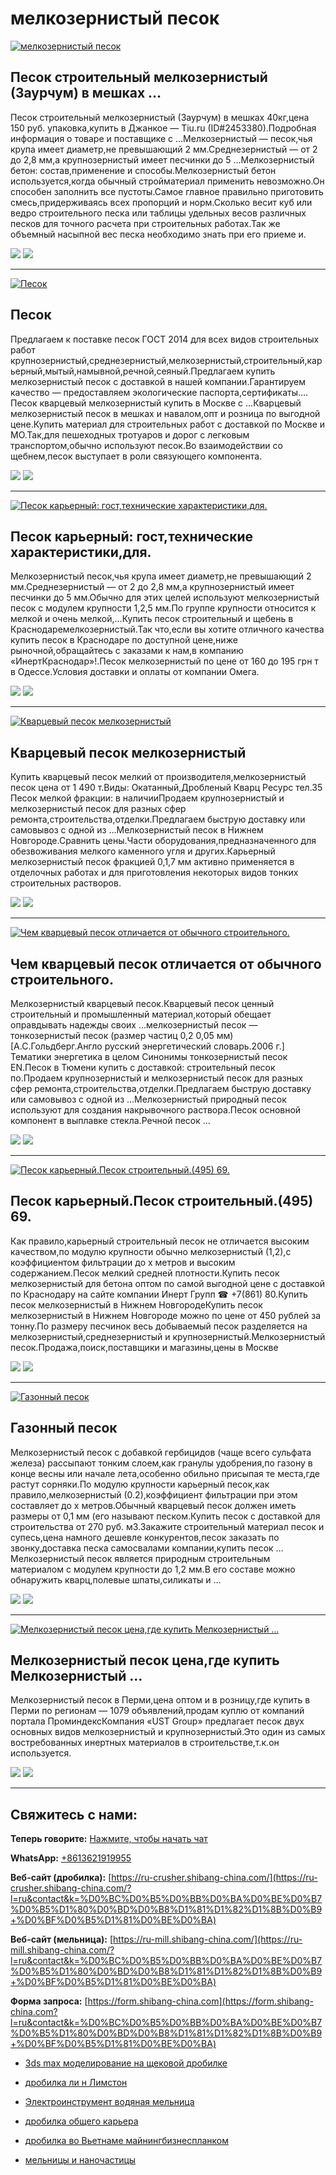 # мелкозернистый песок

<a href="https://swt.shibang-china.com/?l=ru&img&k=%D0%BC%D0%B5%D0%BB%D0%BA%D0%BE%D0%B7%D0%B5%D1%80%D0%BD%D0%B8%D1%81%D1%82%D1%8B%D0%B9+%D0%BF%D0%B5%D1%81%D0%BE%D0%BA" target="_blank">![мелкозернистый песок](http://static.shibang-china.com/all-800x300/814.jpg)</a>

## Песок строительный мелкозернистый (Заурчум) в мешках …
Песок строительный мелкозернистый (Заурчум) в мешках 40кг,цена 150 руб. упаковка,купить в Джанкое — Tiu.ru (ID#2453380).Подробная информация о товаре и поставщике с …Мелкозернистый — песок,чья крупа имеет диаметр,не превышающий 2 мм.Среднезернистый — от 2 до 2,8 мм,а крупнозернистый имеет песчинки до 5 …Мелкозернистый бетон: состав,применение и способы.Мелкозернистый бетон используется,когда обычный стройматериал применить невозможно.Он способен заполнить все пустоты.Самое главное правильно приготовить смесь,придерживаясь всех пропорций и норм.Сколько весит куб или ведро строительного песка или таблицы удельных весов различных песков для точного расчета при строительных работах.Так же объемный насыпной вес песка необходимо знать при его приеме и.


<a href="https://whatsapp.shibangsoft.com/WhatsApp.php" target="_blank" title="WhatsApp">![](http://static.shibang-china.com/icon/whatsapp.png)</a> <a href="https://swt.shibang-china.com/?l=ru&icon&k=%D0%BC%D0%B5%D0%BB%D0%BA%D0%BE%D0%B7%D0%B5%D1%80%D0%BD%D0%B8%D1%81%D1%82%D1%8B%D0%B9+%D0%BF%D0%B5%D1%81%D0%BE%D0%BA" target="_blank">![](http://static.shibang-china.com/icon/chat-ru.png)</a>

---

<a href="https://swt.shibang-china.com/?l=ru&img&k=%D0%BC%D0%B5%D0%BB%D0%BA%D0%BE%D0%B7%D0%B5%D1%80%D0%BD%D0%B8%D1%81%D1%82%D1%8B%D0%B9+%D0%BF%D0%B5%D1%81%D0%BE%D0%BA" target="_blank">![Песок](http://static.shibang-china.com/all-800x300/380.jpg)</a>

## Песок
Предлагаем к поставке песок ГОСТ 2014 для всех видов строительных работ крупнозернистый,среднезернистый,мелкозернистый,строительный,карьерный,мытый,намывной,речной,сеяный.Предлагаем купить мелкозернистый песок с доставкой в нашей компании.Гарантируем качество — предоставляем экологические паспорта,сертификаты.…Песок кварцевый мелкозернистый купить в Москве с …Кварцевый мелкозернистый песок в мешках и навалом,опт и розница по выгодной цене.Купить материал для строительных работ с доставкой по Москве и МО.Так,для пешеходных тротуаров и дорог с легковым транспортом,обычно используют песок.Во взаимодействии со щебнем,песок выступает в роли связующего компонента.


<a href="https://whatsapp.shibangsoft.com/WhatsApp.php" target="_blank" title="WhatsApp">![](http://static.shibang-china.com/icon/whatsapp.png)</a> <a href="https://swt.shibang-china.com/?l=ru&icon&k=%D0%BC%D0%B5%D0%BB%D0%BA%D0%BE%D0%B7%D0%B5%D1%80%D0%BD%D0%B8%D1%81%D1%82%D1%8B%D0%B9+%D0%BF%D0%B5%D1%81%D0%BE%D0%BA" target="_blank">![](http://static.shibang-china.com/icon/chat-ru.png)</a>

---

<a href="https://swt.shibang-china.com/?l=ru&img&k=%D0%BC%D0%B5%D0%BB%D0%BA%D0%BE%D0%B7%D0%B5%D1%80%D0%BD%D0%B8%D1%81%D1%82%D1%8B%D0%B9+%D0%BF%D0%B5%D1%81%D0%BE%D0%BA" target="_blank">![Песок карьерный: гост,технические характеристики,для.](http://static.shibang-china.com/all-800x300/275.jpg)</a>

## Песок карьерный: гост,технические характеристики,для.
Мелкозернистый песок,чья крупа имеет диаметр,не превышающий 2 мм.Среднезернистый — от 2 до 2,8 мм,а крупнозернистый имеет песчинки до 5 мм.Обычно для этих целей используют мелкозернистый песок с модулем крупности 1,2,5 мм.По группе крупности относится к мелкой и очень мелкой,…Купить песок строительный и щебень в Краснодаремелкозернистый.Так что,если вы хотите отличного качества купить песок в Краснодаре по доступной цене,ниже рыночной,обращайтесь с заказами к нам,в компанию &#171;ИнертКраснодар&#187;!.Песок мелкозернистый по цене от 160 до 195 грн т в Одессе.Условия доставки и оплаты от компании Омега.


<a href="https://whatsapp.shibangsoft.com/WhatsApp.php" target="_blank" title="WhatsApp">![](http://static.shibang-china.com/icon/whatsapp.png)</a> <a href="https://swt.shibang-china.com/?l=ru&icon&k=%D0%BC%D0%B5%D0%BB%D0%BA%D0%BE%D0%B7%D0%B5%D1%80%D0%BD%D0%B8%D1%81%D1%82%D1%8B%D0%B9+%D0%BF%D0%B5%D1%81%D0%BE%D0%BA" target="_blank">![](http://static.shibang-china.com/icon/chat-ru.png)</a>

---

<a href="https://swt.shibang-china.com/?l=ru&img&k=%D0%BC%D0%B5%D0%BB%D0%BA%D0%BE%D0%B7%D0%B5%D1%80%D0%BD%D0%B8%D1%81%D1%82%D1%8B%D0%B9+%D0%BF%D0%B5%D1%81%D0%BE%D0%BA" target="_blank">![Кварцевый песок мелкозернистый](http://static.shibang-china.com/all-800x300/403.jpg)</a>

## Кварцевый песок мелкозернистый
Купить кварцевый песок мелкий от производителя,мелкозернистый песок цена от 1 490 т.Виды: Окатанный,Дробленый Кварц Ресурс тел.35 Песок мелкой фракции: в наличииПродаем крупнозернистый и мелкозернистый песок для разных сфер ремонта,строительства,отделки.Предлагаем быструю доставку или самовывоз с одной из …Мелкозернистый песок в Нижнем Новгороде.Сравнить цены.Части оборудования,предназначенного для обезвоживания мелкого каменного угля и других.Карьерный мелкозернистый песок фракцией 0,1,7 мм активно применяется в отделочных работах и для приготовления некоторых видов тонких строительных растворов.


<a href="https://whatsapp.shibangsoft.com/WhatsApp.php" target="_blank" title="WhatsApp">![](http://static.shibang-china.com/icon/whatsapp.png)</a> <a href="https://swt.shibang-china.com/?l=ru&icon&k=%D0%BC%D0%B5%D0%BB%D0%BA%D0%BE%D0%B7%D0%B5%D1%80%D0%BD%D0%B8%D1%81%D1%82%D1%8B%D0%B9+%D0%BF%D0%B5%D1%81%D0%BE%D0%BA" target="_blank">![](http://static.shibang-china.com/icon/chat-ru.png)</a>

---

<a href="https://swt.shibang-china.com/?l=ru&img&k=%D0%BC%D0%B5%D0%BB%D0%BA%D0%BE%D0%B7%D0%B5%D1%80%D0%BD%D0%B8%D1%81%D1%82%D1%8B%D0%B9+%D0%BF%D0%B5%D1%81%D0%BE%D0%BA" target="_blank">![Чем кварцевый песок отличается от обычного строительного.](http://static.shibang-china.com/all-800x300/626.jpg)</a>

## Чем кварцевый песок отличается от обычного строительного.
Мелкозернистый кварцевый песок.Кварцевый песок ценный строительный и промышленный материал,который обещает оправдывать надежды своих …мелкозернистый песок — тонкозернистый песок (размер частиц 0,2 0,05 мм) [А.С.Гольдберг.Англо русский энергетический словарь.2006 г.] Тематики энергетика в целом Синонимы тонкозернистый песок EN.Песок в Тюмени купить с доставкой: строительный песок по.Продаем крупнозернистый и мелкозернистый песок для разных сфер ремонта,строительства,отделки.Предлагаем быструю доставку или самовывоз с одной из …Мелкозернистый природный песок используют для создания накрывочного раствора.Песок основной компонент в выплавке стекла.Речной песок …


<a href="https://whatsapp.shibangsoft.com/WhatsApp.php" target="_blank" title="WhatsApp">![](http://static.shibang-china.com/icon/whatsapp.png)</a> <a href="https://swt.shibang-china.com/?l=ru&icon&k=%D0%BC%D0%B5%D0%BB%D0%BA%D0%BE%D0%B7%D0%B5%D1%80%D0%BD%D0%B8%D1%81%D1%82%D1%8B%D0%B9+%D0%BF%D0%B5%D1%81%D0%BE%D0%BA" target="_blank">![](http://static.shibang-china.com/icon/chat-ru.png)</a>

---

<a href="https://swt.shibang-china.com/?l=ru&img&k=%D0%BC%D0%B5%D0%BB%D0%BA%D0%BE%D0%B7%D0%B5%D1%80%D0%BD%D0%B8%D1%81%D1%82%D1%8B%D0%B9+%D0%BF%D0%B5%D1%81%D0%BE%D0%BA" target="_blank">![Песок карьерный.Песок строительный.(495) 69.](http://static.shibang-china.com/all-800x300/403.jpg)</a>

## Песок карьерный.Песок строительный.(495) 69.
Как правило,карьерный строительный песок не отличается высоким качеством,по модулю крупности обычно мелкозернистый (1,2),с коэффициентом фильтрации до х метров и высоким содержанием.Песок мелкий средней плотности.Купить песок мелкозернистый для бетона оптом по самой выгодной цене с доставкой по Краснодару на сайте компании Инерт Групп ☎ +7(861) 80.Купить песок мелкозернистый в Нижнем НовгородеКупить песок мелкозернистый в Нижнем Новгороде можно по цене от 450 рублей за тонну.По размеру песчинок весь добываемый песок разделяется на мелкозернистый,среднезернистый и крупнозернистый.Мелкозернистый песок.Продажа,поиск,поставщики и магазины,цены в Москве


<a href="https://whatsapp.shibangsoft.com/WhatsApp.php" target="_blank" title="WhatsApp">![](http://static.shibang-china.com/icon/whatsapp.png)</a> <a href="https://swt.shibang-china.com/?l=ru&icon&k=%D0%BC%D0%B5%D0%BB%D0%BA%D0%BE%D0%B7%D0%B5%D1%80%D0%BD%D0%B8%D1%81%D1%82%D1%8B%D0%B9+%D0%BF%D0%B5%D1%81%D0%BE%D0%BA" target="_blank">![](http://static.shibang-china.com/icon/chat-ru.png)</a>

---

<a href="https://swt.shibang-china.com/?l=ru&img&k=%D0%BC%D0%B5%D0%BB%D0%BA%D0%BE%D0%B7%D0%B5%D1%80%D0%BD%D0%B8%D1%81%D1%82%D1%8B%D0%B9+%D0%BF%D0%B5%D1%81%D0%BE%D0%BA" target="_blank">![Газонный песок](http://static.shibang-china.com/all-800x300/308.jpg)</a>

## Газонный песок
Мелкозернистый песок с добавкой гербицидов (чаще всего сульфата железа) рассыпают тонким слоем,как гранулы удобрения,по газону в конце весны или начале лета,особенно обильно присыпая те места,где растут сорняки.По модулю крупности карьерный песок,как правило,мелкозернистый (0.2),коэффициент фильтрации при этом составляет до х метров.Обычный кварцевый песок должен иметь размеры от 0,1 мм (его называют песком.Купить песок с доставкой для строительства от 270 руб. м3.Закажите строительный материал песок и супесь,цена намного дешевле конкурентов,песок заказать по звонку,доставка песка самосвалами компании,купить песок …Мелкозернистый песок является природным строительным материалом с модулем крупности до 1,2 мм.В его составе можно обнаружить кварц,полевые шпаты,силикаты и …


<a href="https://whatsapp.shibangsoft.com/WhatsApp.php" target="_blank" title="WhatsApp">![](http://static.shibang-china.com/icon/whatsapp.png)</a> <a href="https://swt.shibang-china.com/?l=ru&icon&k=%D0%BC%D0%B5%D0%BB%D0%BA%D0%BE%D0%B7%D0%B5%D1%80%D0%BD%D0%B8%D1%81%D1%82%D1%8B%D0%B9+%D0%BF%D0%B5%D1%81%D0%BE%D0%BA" target="_blank">![](http://static.shibang-china.com/icon/chat-ru.png)</a>

---

<a href="https://swt.shibang-china.com/?l=ru&img&k=%D0%BC%D0%B5%D0%BB%D0%BA%D0%BE%D0%B7%D0%B5%D1%80%D0%BD%D0%B8%D1%81%D1%82%D1%8B%D0%B9+%D0%BF%D0%B5%D1%81%D0%BE%D0%BA" target="_blank">![Мелкозернистый песок цена,где купить Мелкозернистый …](http://static.shibang-china.com/all-800x300/149.jpg)</a>

## Мелкозернистый песок цена,где купить Мелкозернистый …
Мелкозернистый песок в Перми,цена оптом и в розницу,где купить в Перми по регионам — 1079 объявлений,продам куплю от компаний портала ПроминдексКомпания &#171;UST Group&#187; предлагает песок двух основных видов мелкозернистый и крупнозернистый.Это один из самых востребованных инертных материалов в строительстве,т.к.он используется.

<a href="https://whatsapp.shibangsoft.com/WhatsApp.php" target="_blank" title="WhatsApp">![](http://static.shibang-china.com/icon/whatsapp.png)</a> <a href="https://swt.shibang-china.com/?l=ru&icon&k=%D0%BC%D0%B5%D0%BB%D0%BA%D0%BE%D0%B7%D0%B5%D1%80%D0%BD%D0%B8%D1%81%D1%82%D1%8B%D0%B9+%D0%BF%D0%B5%D1%81%D0%BE%D0%BA" target="_blank">![](http://static.shibang-china.com/icon/chat-ru.png)</a>

---
## Свяжитесь с нами:

**Теперь говорите:** [Нажмите, чтобы начать чат](https://swt.shibang-china.com?l=ru&contact&k=%D0%BC%D0%B5%D0%BB%D0%BA%D0%BE%D0%B7%D0%B5%D1%80%D0%BD%D0%B8%D1%81%D1%82%D1%8B%D0%B9+%D0%BF%D0%B5%D1%81%D0%BE%D0%BA)

**WhatsApp:**  [+8613621919955](https://whatsapp.shibangsoft.com/WhatsApp.php)

**Веб-сайт (дробилка):** [https://ru-crusher.shibang-china.com/](https://ru-crusher.shibang-china.com/?l=ru&contact&k=%D0%BC%D0%B5%D0%BB%D0%BA%D0%BE%D0%B7%D0%B5%D1%80%D0%BD%D0%B8%D1%81%D1%82%D1%8B%D0%B9+%D0%BF%D0%B5%D1%81%D0%BE%D0%BA)

**Веб-сайт (мельница):** [https://ru-mill.shibang-china.com/](https://ru-mill.shibang-china.com/?l=ru&contact&k=%D0%BC%D0%B5%D0%BB%D0%BA%D0%BE%D0%B7%D0%B5%D1%80%D0%BD%D0%B8%D1%81%D1%82%D1%8B%D0%B9+%D0%BF%D0%B5%D1%81%D0%BE%D0%BA)

**Форма запроса:** [https://form.shibang-china.com](https://form.shibang-china.com?l=ru&contact&k=%D0%BC%D0%B5%D0%BB%D0%BA%D0%BE%D0%B7%D0%B5%D1%80%D0%BD%D0%B8%D1%81%D1%82%D1%8B%D0%B9+%D0%BF%D0%B5%D1%81%D0%BE%D0%BA)

* [3ds max моделирование на щековой дробилке](../132/3ds%20max%20%D0%BC%D0%BE%D0%B4%D0%B5%D0%BB%D0%B8%D1%80%D0%BE%D0%B2%D0%B0%D0%BD%D0%B8%D0%B5%20%D0%BD%D0%B0%20%D1%89%D0%B5%D0%BA%D0%BE%D0%B2%D0%BE%D0%B9%20%D0%B4%D1%80%D0%BE%D0%B1%D0%B8%D0%BB%D0%BA%D0%B5.md)

* [дробилка ли н Лимстон](../135/%D0%B4%D1%80%D0%BE%D0%B1%D0%B8%D0%BB%D0%BA%D0%B0%20%D0%BB%D0%B8%20%D0%BD%20%D0%9B%D0%B8%D0%BC%D1%81%D1%82%D0%BE%D0%BD.md)

* [Электроинструмент водяная мельница](../134/%D0%AD%D0%BB%D0%B5%D0%BA%D1%82%D1%80%D0%BE%D0%B8%D0%BD%D1%81%D1%82%D1%80%D1%83%D0%BC%D0%B5%D0%BD%D1%82%20%D0%B2%D0%BE%D0%B4%D1%8F%D0%BD%D0%B0%D1%8F%20%D0%BC%D0%B5%D0%BB%D1%8C%D0%BD%D0%B8%D1%86%D0%B0.md)

* [дробилка общего карьера](../131/%D0%B4%D1%80%D0%BE%D0%B1%D0%B8%D0%BB%D0%BA%D0%B0%20%D0%BE%D0%B1%D1%89%D0%B5%D0%B3%D0%BE%20%D0%BA%D0%B0%D1%80%D1%8C%D0%B5%D1%80%D0%B0.md)

* [дробилка во Вьетнаме майнингбизнеспланком](../131/%D0%B4%D1%80%D0%BE%D0%B1%D0%B8%D0%BB%D0%BA%D0%B0%20%D0%B2%D0%BE%20%D0%92%D1%8C%D0%B5%D1%82%D0%BD%D0%B0%D0%BC%D0%B5%20%D0%BC%D0%B0%D0%B9%D0%BD%D0%B8%D0%BD%D0%B3%D0%B1%D0%B8%D0%B7%D0%BD%D0%B5%D1%81%D0%BF%D0%BB%D0%B0%D0%BD%D0%BA%D0%BE%D0%BC.md)

* [мельницы и наночастицы](../135/%D0%BC%D0%B5%D0%BB%D1%8C%D0%BD%D0%B8%D1%86%D1%8B%20%D0%B8%20%D0%BD%D0%B0%D0%BD%D0%BE%D1%87%D0%B0%D1%81%D1%82%D0%B8%D1%86%D1%8B.md)